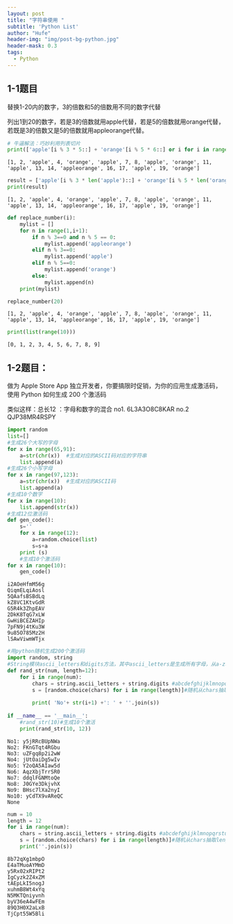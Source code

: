 ```yaml
---
layout: post
title: "字符串使用 "
subtitle: 'Python List'
author: "Hufe"
header-img: "img/post-bg-python.jpg"
header-mask: 0.3
tags:
  - Python
---
```


## 1-1题目
替换1-20内的数字，3的倍数和5的倍数用不同的数字代替

列出1到20的数字，若是3的倍数就用apple代替，若是5的倍数就用orange代替，若既是3的倍数又是5的倍数就用appleorange代替。


```python
# 牛逼解法：巧妙利用列表切片
print(['apple'[i % 3 * 5::] + 'orange'[i % 5 * 6::] or i for i in range(1, 21)])  
```

    [1, 2, 'apple', 4, 'orange', 'apple', 7, 8, 'apple', 'orange', 11, 'apple', 13, 14, 'appleorange', 16, 17, 'apple', 19, 'orange']



```python
result = ['apple'[i % 3 * len('apple')::] + 'orange'[i % 5 * len('orange')::] or i for i in range(1, 21)]
print(result)
```

    [1, 2, 'apple', 4, 'orange', 'apple', 7, 8, 'apple', 'orange', 11, 'apple', 13, 14, 'appleorange', 16, 17, 'apple', 19, 'orange']



```python
def replace_number(i):
    mylist = []
    for n in range(1,i+1):
        if n % 3==0 and n % 5 == 0:
            mylist.append('appleorange')
        elif n % 3==0:
            mylist.append('apple')
        elif n % 5==0:
            mylist.append('orange')
        else:
            mylist.append(n)
    print(mylist)

replace_number(20)
```

    [1, 2, 'apple', 4, 'orange', 'apple', 7, 8, 'apple', 'orange', 11, 'apple', 13, 14, 'appleorange', 16, 17, 'apple', 19, 'orange']



```python
print(list(range(10)))
```

    [0, 1, 2, 3, 4, 5, 6, 7, 8, 9]


## 1-2题目：
做为 Apple Store App 独立开发者，你要搞限时促销，为你的应用生成激活码，使用 Python 如何生成 200 个激活码

类似这样：总长12 ：字母和数字的混合
no1.   6L3A3O8C8KAR
no.2  QJP38MR4RSPY


```python
import random
list=[]
#生成26个大写的字母
for x in range(65,91):
    a=str(chr(x))  #生成对应的ASCII码对应的字符串
    list.append(a)
#生成26个小写字母
for x in range(97,123):
    a=str(chr(x))  #生成对应的ASCII码
    list.append(a)     
#生成10个数字
for x in range(10):
    list.append(str(x))
#生成12位激活码
def gen_code():
    s=''
    for x in range(12):
        a=random.choice(list)
        s=s+a
    print (s)
    #生成10个激活码
for x in range(10):
    gen_code()
```

    i2AOeHfmM56g
    QiqmELqiAosl
    5QAafsBSBdLq
    kZ8VC1KtvGdR
    G5R4k3ZhpEAV
    2DkK8TqG7xLW
    GwHiBCEZAHIp
    7pFN9j4tKu3W
    9u85O785Mz2H
    lSAwViwmWTjx



```python
#用python随机生成200个激活码
import random, string
#String模块ascii_letters和digits方法，其中ascii_letters是生成所有字母，从a-z和A-Z,digits是生成所有数字0-9
def rand_str(num, length=12):
    for i in range(num):
        chars = string.ascii_letters + string.digits #abcdefghijklmnopqrstuvwxyzABCDEFGHIJKLMNOPQRSTUVWXYZ0123456789
        s = [random.choice(chars) for i in range(length)]#随机从chars抽取length个字符
        
        print( 'No'+ str(i+1) +': ' + ''.join(s))
    
if __name__ == '__main__':
    #rand_str(10)#生成10个激活
    print(rand_str(10, 12))
```

    No1: y5jRRcBUpNWa
    No2: FKnGTqt4RGbu
    No3: uZFgq8p2i2wW
    No4: jUtOaiDg5wIv
    No5: Y2oQA5AIaw5d
    No6: AqzXbjTrrSR0
    No7: ddqlFGNMtoQe
    No8: J0GYe3DkjvhX
    No9: BHsc7lXa2nyI
    No10: yCdTX9vAReQC
    None



```python
num = 10
length = 12
for i in range(num):
    chars = string.ascii_letters + string.digits #abcdefghijklmnopqrstuvwxyzABCDEFGHIJKLMNOPQRSTUVWXYZ0123456789
    s = [random.choice(chars) for i in range(length)]#随机从chars抽取length个字符
    print(''.join(s))
```

    8b72qXg1mbpO
    E4aTMuoAYMmD
    y5Rx02xRIPt2
    IgCyzk2Z4xZM
    tAEpLkI5nogJ
    xuhmB8Wt4xYq
    N5MKTQniyvnh
    byV36eA4wFEm
    89Q3H0X2aLxB
    TjCpt55W5Bli





